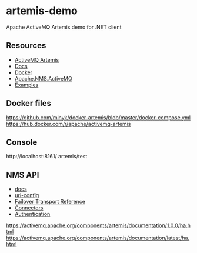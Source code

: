 # artemis-demo

Apache ActiveMQ Artemis demo for .NET client

## Resources

- [ActiveMQ Artemis](https://activemq.apache.org/components/artemis/)
- [Docs](https://activemq.apache.org/components/artemis/documentation/)
- [Docker](https://activemq.apache.org/components/artemis/documentation/)
- [Apache.NMS.ActiveMQ](https://activemq.apache.org/components/nms/providers/activemq/downloads/)
- [Examples](https://github.com/apache/activemq-artemis-examples)

## Docker files

https://github.com/minyk/docker-artemis/blob/master/docker-compose.yml
https://hub.docker.com/r/apache/activemq-artemis

## Console

http://localhost:8161/
artemis/test

## NMS API

- [docs](https://activemq.apache.org/components/nms/documentation)
- [uri-config](https://activemq.apache.org/components/nms/providers/activemq/uri-configuration)
- [Failover Transport Reference](https://activemq.apache.org/components/classic/documentation/failover-transport-reference)
- [Connectors](https://activemq.apache.org/components/artemis/migration-documentation/connectors.html)
- [Authentication](https://activemq.apache.org/components/artemis/migration-documentation/authentication.html)


https://activemq.apache.org/components/artemis/documentation/1.0.0/ha.html
https://activemq.apache.org/components/artemis/documentation/latest/ha.html
